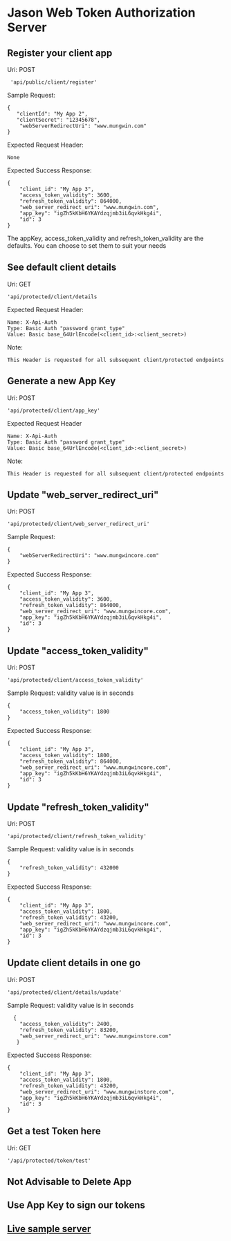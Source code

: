 # Jason Web Token Authorization Server

## Register your client app

 Uri: POST
  
     'api/public/client/register'
     
 Sample Request:
 
    {
       "clientId": "My App 2",
       "clientSecret": "12345678",
        "webServerRedirectUri": "www.mungwin.com"
    }
    
 Expected Request Header: 
 
    None
    
 Expected Success Response:
 
    {
        "client_id": "My App 3",
        "access_token_validity": 3600,
        "refresh_token_validity": 864000,
        "web_server_redirect_uri": "www.mungwin.com",
        "app_key": "igZh5kKbH6YKAYdzqjmb3iL6qvkHkg4i",
        "id": 3
    }
 
 The appKey, access_token_validity and refresh_token_validity
 are the defaults. You can choose to set them to suit your needs
 
## See default client details
Uri: GET

    'api/protected/client/details

Expected Request Header:

    Name: X-Api-Auth
    Type: Basic Auth "password grant_type"
    Value: Basic base_64UrlEncode(<client_id>:<client_secret>)
Note: 

    This Header is requested for all subsequent client/protected endpoints

## Generate a new App Key
 Uri: POST
 
    'api/protected/client/app_key'
    
 Expected Request Header
 
    Name: X-Api-Auth
    Type: Basic Auth "password grant_type"
    Value: Basic base_64UrlEncode(<client_id>:<client_secret>)
    
 Note: 
    
    This Header is requested for all subsequent client/protected endpoints

## Update "web_server_redirect_uri"
Uri: POST
 
    'api/protected/client/web_server_redirect_uri'
    
Sample Request:
 
    {
        "webServerRedirectUri": "www.mungwincore.com"
    }
      
Expected Success Response:
 
    {
        "client_id": "My App 3",
        "access_token_validity": 3600,
        "refresh_token_validity": 864000,
        "web_server_redirect_uri": "www.mungwincore.com",
        "app_key": "igZh5kKbH6YKAYdzqjmb3iL6qvkHkg4i",
        "id": 3
    } 

## Update "access_token_validity"
Uri: POST
 
    'api/protected/client/access_token_validity'
    
Sample Request: validity value is in seconds
 
    {
        "access_token_validity": 1800
    }
      
Expected Success Response:
 
    {
        "client_id": "My App 3",
        "access_token_validity": 1800,
        "refresh_token_validity": 864000,
        "web_server_redirect_uri": "www.mungwincore.com",
        "app_key": "igZh5kKbH6YKAYdzqjmb3iL6qvkHkg4i",
        "id": 3
    } 
    
## Update "refresh_token_validity"
Uri: POST
 
    'api/protected/client/refresh_token_validity'
    
Sample Request: validity value is in seconds
 
    {
        "refresh_token_validity": 432000
    }
      
Expected Success Response:
 
    {
        "client_id": "My App 3",
        "access_token_validity": 1800,
        "refresh_token_validity": 43200,
        "web_server_redirect_uri": "www.mungwincore.com",
        "app_key": "igZh5kKbH6YKAYdzqjmb3iL6qvkHkg4i",
        "id": 3
    } 
        
## Update client details in one go 
Uri: POST
 
    'api/protected/client/details/update'
    
Sample Request: validity value is in seconds
 
      {
        "access_token_validity": 2400,
        "refresh_token_validity": 83200,
        "web_server_redirect_uri": "www.mungwinstore.com"
       } 
      
Expected Success Response:
 
    {
        "client_id": "My App 3",
        "access_token_validity": 1800,
        "refresh_token_validity": 43200,
        "web_server_redirect_uri": "www.mungwinstore.com",
        "app_key": "igZh5kKbH6YKAYdzqjmb3iL6qvkHkg4i",
        "id": 3
    } 
    
## Get a test Token here

Uri: GET

    '/api/protected/token/test'


## Not Advisable to Delete App

## Use App Key to sign our tokens

## [Live sample server](https://mg-jwtauthserver.herokuapp.com)
